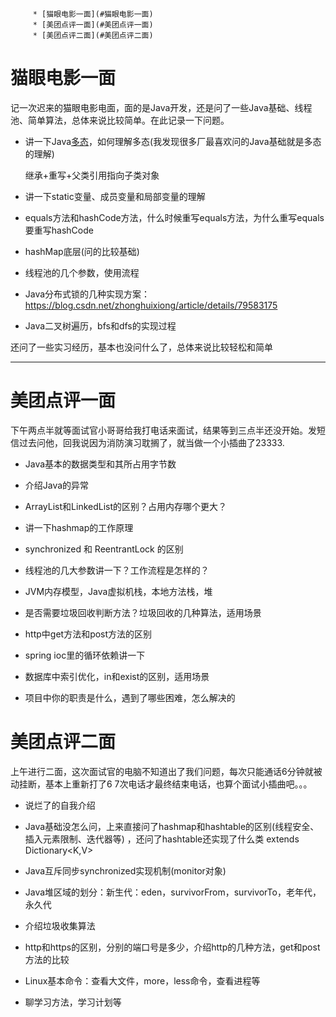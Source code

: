          * [猫眼电影一面](#猫眼电影一面)
         * [美团点评一面](#美团点评一面)
         * [美团点评二面](#美团点评二面)

# 猫眼电影一面

记一次迟来的猫眼电影电面，面的是Java开发，还是问了一些Java基础、线程池、简单算法，总体来说比较简单。在此记录一下问题。

- 讲一下Java[多态](https://github.com/yc86455610/blog/blob/master/JavaReview/polymorphism.md)，如何理解多态(我发现很多厂最喜欢问的Java基础就是多态的理解)

  继承+重写+父类引用指向子类对象

- 讲一下static变量、成员变量和局部变量的理解

- equals方法和hashCode方法，什么时候重写equals方法，为什么重写equals要重写hashCode

- hashMap底层(问的比较基础)

- 线程池的几个参数，使用流程

- Java分布式锁的几种实现方案：https://blog.csdn.net/zhonghuixiong/article/details/79583175

- Java二叉树遍历，bfs和dfs的实现过程

还问了一些实习经历，基本也没问什么了，总体来说比较轻松和简单

***

# 美团点评一面

下午两点半就等面试官小哥哥给我打电话来面试，结果等到三点半还没开始。发短信过去问他，回我说因为消防演习耽搁了，就当做一个小插曲了23333.

- Java基本的数据类型和其所占用字节数

- 介绍Java的异常

- ArrayList和LinkedList的区别？占用内存哪个更大？

- 讲一下hashmap的工作原理

- synchronized 和 ReentrantLock 的区别

- 线程池的几大参数讲一下？工作流程是怎样的？

- JVM内存模型，Java虚拟机栈，本地方法栈，堆

- 是否需要垃圾回收判断方法？垃圾回收的几种算法，适用场景

- http中get方法和post方法的区别

- spring ioc里的循环依赖讲一下

- 数据库中索引优化，in和exist的区别，适用场景

- 项目中你的职责是什么，遇到了哪些困难，怎么解决的

# 美团点评二面

上午进行二面，这次面试官的电脑不知道出了我们问题，每次只能通话6分钟就被动挂断，基本上重新打了6 7次电话才最终结束电话，也算个面试小插曲吧。。。

- 说烂了的自我介绍

- Java基础没怎么问，上来直接问了hashmap和hashtable的区别(线程安全、插入元素限制、迭代器等)
，还问了hashtable还实现了什么类 extends Dictionary<K,V>

- Java互斥同步synchronized实现机制(monitor对象)

- Java堆区域的划分：新生代：eden，survivorFrom，survivorTo，老年代，永久代

- 介绍垃圾收集算法

- http和https的区别，分别的端口号是多少，介绍http的几种方法，get和post方法的比较

- Linux基本命令：查看大文件，more，less命令，查看进程等

- 聊学习方法，学习计划等